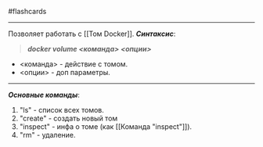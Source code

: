#flashcards
***
Позволяет работать с [[Том Docker]].
***Синтаксис***:
>***docker volume <команда> <опции>***
- <команда> - действие с томом.
- <опции> - доп параметры.
***
***Основные команды***:
1. "ls" - список всех томов.
2.  "create" - создать новый том
3. "inspect" - инфа о томе (как [[Команда "inspect"]]).
4. "rm" - удаление.
<!--SR:!2025-10-19,2,230-->